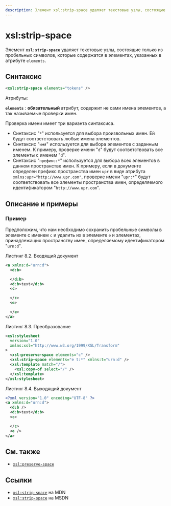 ```yaml
---
description: Элемент xsl:strip-space удаляет текстовые узлы, состоящие только из пробельных символов, которые содержатся в элементах, указанных в атрибуте elements
---
```


# xsl:strip-space

Элемент **`xsl:strip-space`** удаляет текстовые узлы, состоящие только из пробельных символов, которые содержатся в элементах, указанных в атрибуте `elements`.

## Синтаксис

```xml
<xsl:strip-space elements="tokens" />
```

Атрибуты:

**`elements`**
: **обязательный** атрибут, содержит не сами имена элементов, а так называемые проверки имен.

Проверка имени имеет три варианта синтаксиса.

- Синтаксис "`*`" используется для выбора произвольных имен. Ей будут соответствовать любые имена элементов.
- Синтаксис "`имя`" используется для выбора элементов с заданным именем. К примеру, проверке имени "`d`" будут соответствовать все элементы с именем "`d`".
- Синтаксис "`префикс:*`" используется для выбора всех элементов в данном пространстве имен. К примеру, если в документе определен префикс пространства имен `upr` в виде атрибута `xmlns:upr="http://www.upr.com"`, проверке имени "`upr:*`" будут соответствовать все элементы пространства имен, определяемого идентификатором "`http://www.upr.com`".

## Описание и примеры

### Пример

Предположим, что нам необходимо сохранить пробельные символы в элементе с именем `c` и удалить их в элементе `e` и элементах, принадлежащих пространству имен, определяемому идентификатором "`urn:d`".

Листинг 8.2. Входящий документ

```xml
<a xmlns:d="urn:d">
  <d:b>

  </d:b>
  <d:b>text</d:b>
  <c>

  </c>
  <e>

  </e>
</a>
```

Листинг 8.3. Преобразование

```xml
<xsl:stylesheet
  version="1.0"
  xmlns:xsl="http://www.w3.org/1999/XSL/Transform"
>
  <xsl:preserve-space elements="c" />
  <xsl:strip-space elements="e t:*" xmlns:t="urn:d" />
  <xsl:template match="/">
    <xsl:copy-of select="/" />
  </xsl:template>
</xsl:stylesheet>
```

Листинг 8.4. Выходящий документ

```xml
<?xml version="1.0" encoding="UTF-8" ?>
<a xmlns:d="urn:d">
  <d:b />
  <d:b>text</d:b>
  <c>

  </c>
  <e />
</a>
```

## См. также

- [`xsl:preserve-space`](xsl-preserve-space.md)

## Ссылки

- [`xsl:strip-space`](https://developer.mozilla.org/en/XSLT/strip-space) на MDN
- [`xsl:strip-space`](https://msdn.microsoft.com/en-us/library/ms256473.aspx) на MSDN
